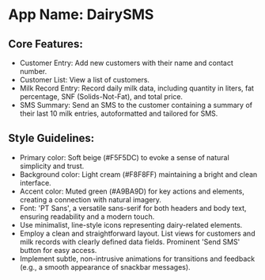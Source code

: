 # **App Name**: DairySMS

## Core Features:

- Customer Entry: Add new customers with their name and contact number.
- Customer List: View a list of customers.
- Milk Record Entry: Record daily milk data, including quantity in liters, fat percentage, SNF (Solids-Not-Fat), and total price.
- SMS Summary: Send an SMS to the customer containing a summary of their last 10 milk entries, autoformatted and tailored for SMS.

## Style Guidelines:

- Primary color: Soft beige (#F5F5DC) to evoke a sense of natural simplicity and trust.
- Background color: Light cream (#F8F8FF) maintaining a bright and clean interface.
- Accent color: Muted green (#A9BA9D) for key actions and elements, creating a connection with natural imagery.
- Font: 'PT Sans', a versatile sans-serif for both headers and body text, ensuring readability and a modern touch.
- Use minimalist, line-style icons representing dairy-related elements.
- Employ a clean and straightforward layout. List views for customers and milk records with clearly defined data fields. Prominent 'Send SMS' button for easy access.
- Implement subtle, non-intrusive animations for transitions and feedback (e.g., a smooth appearance of snackbar messages).